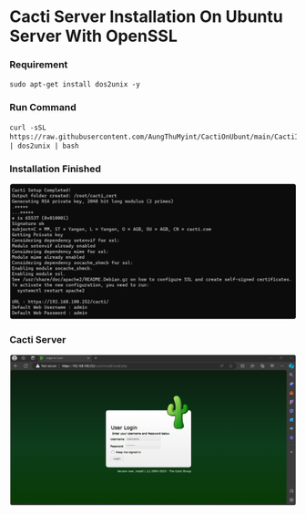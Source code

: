 # Cacti Server Installation On Ubuntu Server With OpenSSL

### Requirement
```shell
sudo apt-get install dos2unix -y
```
### Run Command
```shell
curl -sSL https://raw.githubusercontent.com/AungThuMyint/CactiOnUbunt/main/CactiInstallerOpenSSL.sh | dos2unix | bash
```

### Installation Finished
<img src=https://raw.githubusercontent.com/AungThuMyint/CactiOnUbunt/main/Output.png img>

### Cacti Server
<img src=https://raw.githubusercontent.com/AungThuMyint/CactiOnUbunt/main/Cacti.png img>
